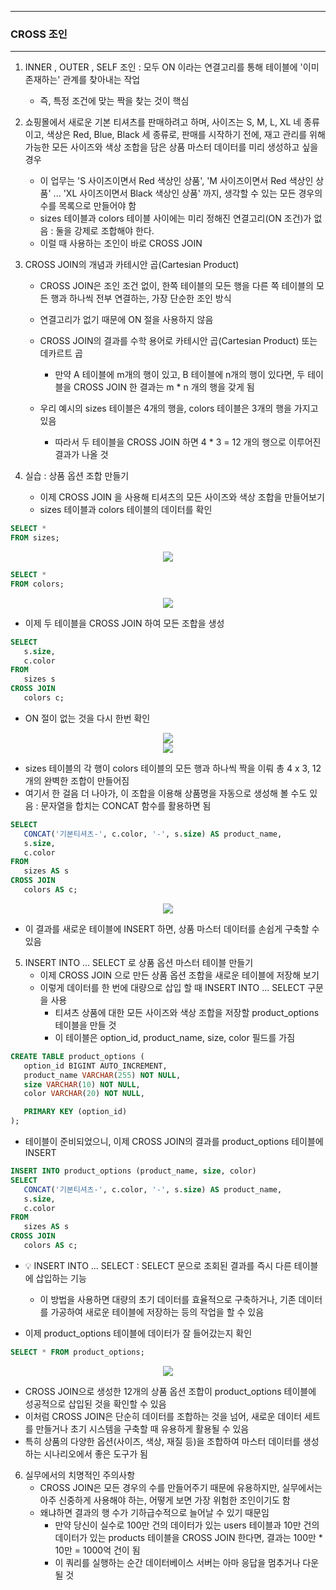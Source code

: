 -----
### CROSS 조인
-----
1. INNER , OUTER , SELF 조인 : 모두 ON 이라는 연결고리를 통해 테이블에 '이미 존재하는' 관계를 찾아내는 작업
   - 즉, 특정 조건에 맞는 짝을 찾는 것이 핵심

2. 쇼핑몰에서 새로운 기본 티셔츠를 판매하려고 하며, 사이즈는 S, M, L, XL 네 종류이고, 색상은 Red, Blue, Black 세 종류로, 판매를 시작하기 전에, 재고 관리를 위해 가능한 모든 사이즈와 색상 조합을 담은 상품 마스터 데이터를 미리 생성하고 싶을 경우
   - 이 업무는 'S 사이즈이면서 Red 색상인 상품', 'M 사이즈이면서 Red 색상인 상품' ... 'XL 사이즈이면서 Black 색상인 상품' 까지, 생각할 수 있는 모든 경우의 수를 목록으로 만들어야 함
   - sizes 테이블과 colors 테이블 사이에는 미리 정해진 연결고리(ON 조건)가 없음 : 둘을 강제로 조합해야 한다.
   - 이럴 때 사용하는 조인이 바로 CROSS JOIN

3. CROSS JOIN의 개념과 카테시안 곱(Cartesian Product)
   - CROSS JOIN은 조인 조건 없이, 한쪽 테이블의 모든 행을 다른 쪽 테이블의 모든 행과 하나씩 전부 연결하는, 가장 단순한 조인 방식
   - 연결고리가 없기 때문에 ON 절을 사용하지 않음
   - CROSS JOIN의 결과를 수학 용어로 카테시안 곱(Cartesian Product) 또는 데카르트 곱
     + 만약 A 테이블에 m개의 행이 있고, B 테이블에 n개의 행이 있다면, 두 테이블을 CROSS JOIN 한 결과는 m * n 개의 행을 갖게 됨

   - 우리 예시의 sizes 테이블은 4개의 행을, colors 테이블은 3개의 행을 가지고 있음
     + 따라서 두 테이블을 CROSS JOIN 하면 4 * 3 = 12 개의 행으로 이루어진 결과가 나올 것

4. 실습 : 상품 옵션 조합 만들기
   - 이제 CROSS JOIN 을 사용해 티셔츠의 모든 사이즈와 색상 조합을 만들어보기
   - sizes 테이블과 colors 테이블의 데이터를 확인
```sql
SELECT *
FROM sizes;
```
<div align="center">
<img src="https://github.com/user-attachments/assets/49928b1f-f725-4ebb-968e-3ae34867e0aa">
</div>

```sql
SELECT *
FROM colors;
```
<div align="center">
<img src="https://github.com/user-attachments/assets/495f283b-cbfd-4ec2-abcf-f0dd403583a5">
</div>

   - 이제 두 테이블을 CROSS JOIN 하여 모든 조합을 생성
```sql
SELECT
   s.size,
   c.color
FROM
   sizes s
CROSS JOIN
   colors c;
```
   - ON 절이 없는 것을 다시 한번 확인
<div align="center">
<img src="https://github.com/user-attachments/assets/23238bb5-10b9-4fc8-b17d-3a7339148b6e">
</div>

<div align="center">
<img src="https://github.com/user-attachments/assets/3febc975-c7f8-4e15-92d9-d1d4ac219c5d">
</div>

   - sizes 테이블의 각 행이 colors 테이블의 모든 행과 하나씩 짝을 이뤄 총 4 x 3, 12개의 완벽한 조합이 만들어짐
   - 여기서 한 걸음 더 나아가, 이 조합을 이용해 상품명을 자동으로 생성해 볼 수도 있음 : 문자열을 합치는 CONCAT 함수를 활용하면 됨
```sql
SELECT
   CONCAT('기본티셔츠-', c.color, '-', s.size) AS product_name,
   s.size,
   c.color
FROM
   sizes AS s
CROSS JOIN
   colors AS c;
```
<div align="center">
<img src="https://github.com/user-attachments/assets/ff53e80a-80c2-4bd3-8164-0afe6b46593b">
</div>

   - 이 결과를 새로운 테이블에 INSERT 하면, 상품 마스터 데이터를 손쉽게 구축할 수 있음

5. INSERT INTO ... SELECT 로 상품 옵션 마스터 테이블 만들기
   - 이제 CROSS JOIN 으로 만든 상품 옵션 조합을 새로운 테이블에 저장해 보기
   - 이렇게 데이터를 한 번에 대량으로 삽입 할 때 INSERT INTO ... SELECT 구문을 사용
      + 티셔츠 상품에 대한 모든 사이즈와 색상 조합을 저장할 product_options 테이블을 만들 것
      + 이 테이블은 option_id, product_name, size, color 필드를 가짐
```sql
CREATE TABLE product_options (
   option_id BIGINT AUTO_INCREMENT,
   product_name VARCHAR(255) NOT NULL,
   size VARCHAR(10) NOT NULL,
   color VARCHAR(20) NOT NULL,

   PRIMARY KEY (option_id)
);
```
   - 테이블이 준비되었으니, 이제 CROSS JOIN의 결과를 product_options 테이블에 INSERT 
```sql
INSERT INTO product_options (product_name, size, color)
SELECT
   CONCAT('기본티셔츠-', c.color, '-', s.size) AS product_name,
   s.size,
   c.color
FROM
   sizes AS s
CROSS JOIN
   colors AS c;
```
   - 💡 INSERT INTO ... SELECT : SELECT 문으로 조회된 결과를 즉시 다른 테이블에 삽입하는 기능
     + 이 방법을 사용하면 대량의 초기 데이터를 효율적으로 구축하거나, 기존 데이터를 가공하여 새로운 테이블에 저장하는 등의 작업을 할 수 있음

   - 이제 product_options 테이블에 데이터가 잘 들어갔는지 확인
```sql
SELECT * FROM product_options;
```
<div align="center">
<img src="https://github.com/user-attachments/assets/1b5598a5-7132-403a-8ab2-6d9d8bac5b23">
</div>

   - CROSS JOIN으로 생성한 12개의 상품 옵션 조합이 product_options 테이블에 성공적으로 삽입된 것을 확인할 수 있음
   - 이처럼 CROSS JOIN은 단순히 데이터를 조합하는 것을 넘어, 새로운 데이터 세트를 만들거나 초기 시스템을 구축할 때 유용하게 활용될 수 있음
   - 특히 상품의 다양한 옵션(사이즈, 색상, 재질 등)을 조합하여 마스터 데이터를 생성하는 시나리오에서 좋은 도구가 됨

6. 실무에서의 치명적인 주의사항
   - CROSS JOIN은 모든 경우의 수를 만들어주기 때문에 유용하지만, 실무에서는 아주 신중하게 사용해야 하는, 어떻게 보면 가장 위험한 조인이기도 함
   - 왜냐하면 결과의 행 수가 기하급수적으로 늘어날 수 있기 때문임
     + 만약 당신이 실수로 100만 건의 데이터가 있는 users 테이블과 10만 건의 데이터가 있는 products 테이블을 CROSS JOIN 한다면, 결과는 100만 * 10만 = 1000억 건이 됨
     + 이 쿼리를 실행하는 순간 데이터베이스 서버는 아마 응답을 멈추거나 다운될 것
